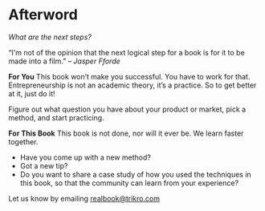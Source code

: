 # Afterword

*What are the next steps?*

“I'm not of the opinion that the next logical step for a book is for it to be made into a film.” 
*– Jasper Fforde*

**For You**
This book won’t make you successful. You have to work for that. Entrepreneurship is not an academic theory, it’s a practice. So to get better at it, just do it!

Figure out what question you have about your product or market, pick a method, and start practicing.

**For This Book**
This book is not done, nor will it ever be. We learn faster together. 

* Have you come up with a new method?
* Got a new tip?
* Do you want to share a case study of how you used the techniques in this book, so that the community can learn from your experience?
 
Let us know by emailing realbook@trikro.com
